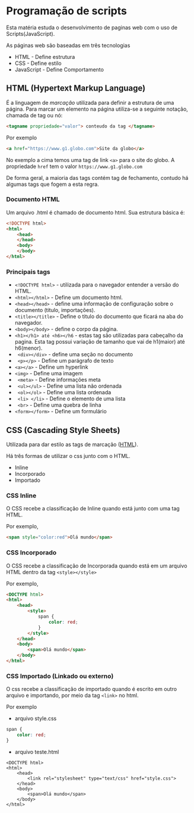 # Programação de scripts

Esta matéria estuda o desenvolvimento de paginas web com o uso de Scripts(JavaScript).

As páginas web são baseadas em três tecnologias

* HTML - Define estrutura
* CSS - Define estilo
* JavaScript - Define Comportamento

## HTML (Hypertext Markup Language)

É a linguagem de *marcação* utilizada para definir a estrutura de uma página.
Para marcar um elemento na página utiliza-se a seguinte notação, chamada de tag ou nó: 

``` html
<tagname propriedade="valor"> conteudo da tag </tagname>
```

Por exemplo 

``` html 
<a href="https://www.g1.globo.com">Site da globo</a>
```

No exemplo a cima temos uma tag de link `<a>` para o site do globo. A propriedade `href` tem o valor `https://www.g1.globo.com`

De forma geral, a maioria das tags contém tag de fechamento, contudo há algumas tags que fogem a esta regra.

### Documento HTML

Um arquivo .html é chamado de documento html. Sua estrutura básica é:

```html
<!DOCTYPE html>
<html>
	<head>
	</head>
	<body>
	</body>
</html>

```

### Principais tags
* ``` <!DOCTYPE html> ``` - utilizada para o navegador entender a versão do HTML.
* ``` <html></html> ``` - Define um documento html.
* ``` <head></head> ``` - define uma informação de configuração sobre o documento (titulo, importações).
* ``` <title></title> ``` - Define o titulo do documento que ficará na aba do navegador.
* ``` <body></body> ``` - define o corpo da página.
* ``` <h1></h1> até <h6></h6 ``` - estas tag são utilizadas para cabeçalho da pagina. Esta tag possui variação de tamanho que vai de h1(maior) até h6(menor).
* ``` <div></div>```  - define uma seção no documento
* ``` <p></p>``` - Define um parágrafo de texto 
* ``` <a></a> ``` - Define um hyperlink
* ``` <img> ``` - Define uma imagem
* ``` <meta>``` - Define informações meta
* ``` <ul></ul>``` - Define uma lista não ordenada
* ``` <ol></ol>``` - Define uma lista ordenada
* ``` <li> </li>``` - Define o elemento de uma lista
* ``` <br>``` - Define uma quebra de linha
* ``` <form></form> ``` - Define um formulário


## CSS (Cascading Style Sheets)
Utilizada para dar estilo as tags de marcação ([HTML](#HTML)).

Há três formas de utilizar o css junto com o HTML.

* Inline
* Incorporado
* Importado

### CSS Inline

O CSS recebe a classificação de Inline quando está junto com uma tag HTML.

Por exemplo,

``` html 
<span style="color:red">Olá mundo</span>
```

### CSS Incorporado

O CSS recebe a classificação de Incorporada quando está em um arquivo HTML dentro da tag `<style></style>`

Por exemplo, 

```html 
<DOCTYPE html>
<html>
	<head>
		<style>
			span { 
				color: red;
			}
		</style>
	</head>
	<body>
		<span>Olá mundo</span>	
	</body>
</html>
```

### CSS Importado (Linkado ou externo)

O css recebe a classificação de importado quando é escrito em outro arquivo e importando, por meio da tag `<link>` no html.

Por exemplo

* arquivo style.css
``` css
span {
	color: red;
} 
```
* arquivo teste.html

```
<DOCTYPE html>
<html>
	<head>
		<link rel="stylesheet" type="text/css" href="style.css">
	</head>
	<body>
		<span>Olá mundo</span>	
	</body>
</html>
```

